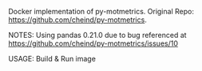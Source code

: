 Docker implementation of py-motmetrics.
Original Repo: https://github.com/cheind/py-motmetrics.

NOTES:
Using pandas 0.21.0 due to bug referenced at https://github.com/cheind/py-motmetrics/issues/10

USAGE:
Build & Run image

